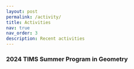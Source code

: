 ```yaml
---
layout: post
permalink: /activity/
title: Activities
nav: true
nav_order: 3
description: Recent activities
---
```


### 2024 TIMS Summer Program in Geometry

